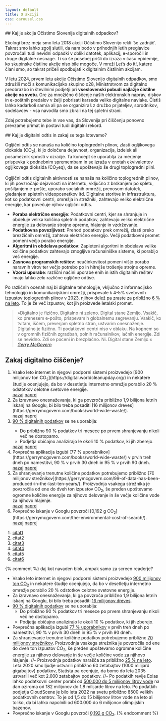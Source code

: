 ```yaml
---
layout: default
title: O akciji
css: carousel.css
---
```


<div class="block" markdown="1">
## Kaj je akcija Očistimo Slovenija digitalnih odpadkov? 

Ekologi brez meja smo leta 2018 akciji Očistimo Slovenijo rekli ‘še zadnjič’. Takrat smo lahko zgolj slutili, da nam bodo v prihodnjih letih preglavice povzročali tudi nevidni odpadki v obliki datotek, aplikacij, e-sporočil in druge digitalne nesnage. Ti so še posebej prišli do izraza v času epidemije, ko skupinske čistilne akcije niso bile mogoče. V mreži Let’s do it!, katere člani smo, so takrat pričeli spodbujati k digitalnim čistilnim akcijam.

V letu 2024, prvem letu akcije Očistimo Slovenijo digitalnih odpadkov, smo združili moči s komunikacijsko skupino o28, Ministrstvom za digitalno preobrazbo in številnimi podjetji pri **vseslovenski pobudi najlažje čistilne akcije na svetu**. Gre za množično čiščenje naših elektronskih naprav, diskov in e-poštnih predalov v želji pobrisati karseda veliko digitalne navlake. Čistiš lahko kadarkoli sam/a ali pa se organiziraš z družbo prijateljev, sorodnikov, sodelavcev - vsa navodila smo zbrali na tej spletni strani. 

Zdaj potrebujemo tebe in vse vas, da Slovenija pri čiščenju ponovno prevzame primat in postavi tudi digitalni rekord.
</div>

<div class="block" markdown="1">
## Kaj je digitalni odtis in zakaj se tega lotevamo?

Ogljični odtis se nanaša na količino toplogrednih plinov, zlasti ogljikovega dioksida (CO<sub>2</sub>), ki jo določena dejavnost, organizacija, izdelek ali posameznik sprosti v ozračje. Ta koncept se uporablja za merjenje prispevka k podnebnim spremembam in se izraža v enotah ekvivalentov ogljikovega dioksida (CO<sub>2</sub>eq), da se upoštevajo še drugi toplogredni plini.

Ogljični odtis digitalnih aktivnosti se nanaša na količino toplogrednih plinov, ki jih povzročajo dejavnosti na internetu, vključno z brskanjem po spletu, pošiljanjem e-pošte, uporabo socialnih omrežij, prenosom datotek, gledanjem spletnih videoposnetkov itd. Digitalne storitve in infrastruktura, kot so podatkovni centri, omrežja in strežniki, zahtevajo veliko električne energije, kar povečuje njihov ogljični odtis.

- <strong>Poraba električne energije</strong>: Podatkovni centri, kjer se shranjuje in obdeluje velika količina spletnih podatkov, zahtevajo veliko električne energije za delovanje strojne opreme, hlajenje in vzdrževanje.
- <strong>Podatkovna povezljivost</strong>: Prehod podatkov prek omrežij, zlasti preko brezžičnih omrežij, zahteva električno energijo. Večji podatkovni promet pomeni večjo porabo energije.
- <strong>Algoritmi in obdelava podatkov</strong>: Zapleteni algoritmi in obdelava velike količine podatkov zahtevajo zmogljive računalniške sisteme, ki porabijo več energije.
- <strong>Zasnova programskih rešitev</strong>: neučinkovitost pomeni višjo porabo naravnih virov ter večjo potrebo po in hitrejše trošenje strojne opreme.
- <strong>Vzorci uporabe</strong>: različni načini uporabe enih in istih digitalnih rešitev imajo lahko zelo različne ogljične odtise.

Po različnih ocenah naj bi digitalne tehnologije, vključno z informacijsko tehnologijo in komunikacijskimi omrežji, prispevale k 4-5% svetovnih izpustov toplogrednih plinov v 2023, njihov delež pa zraste za približno [6 % na leto](https://theshiftproject.org/wp-content/uploads/2023/02/TSP_5G_SYNTHESIS_ENG.pdf). To je že več izpustov, kot jih proizvede letalski promet.

<blockquote cite="https://gerrymcgovern.com/books/world-wide-waste/">
  »Digitalno je fizično. Digitalno ni zeleno. Digital stane Zemljo. Vsakič, ko prenesem e-pošto, prispevam h globalnemu segrevanju. Vsakič, ko tvitam, iščem, preverjam spletno stran, ustvarim onesnaženje. Digitalno je fizično. Ti podatkovni centri niso v oblaku. Na kopnem so v ogromnih fizičnih zgradbah, polnih računalnikov, lačnih energije. Zdi se nevidno. Zdi se poceni in brezplačno. Ni. Digital stane Zemljo.«
  <cite><a href="https://gerrymcgovern.com/books/world-wide-waste/" target="_blank" rel="noopener">Gerry McGovern</a></cite>
</blockquote>
</div>

<section class="carousel" aria-label="Gallery">
  <h2>Zakaj digitalno čiščenje?</h2>
  <ol class="carousel__viewport">
    <li id="carousel__slide1"
        tabindex="0"
        class="carousel__slide">
        <span  markdown="1">
          Vsako leto internet in njegovi podporni sistemi proizvedejo [900 milijonov ton CO<sub>2</sub>](https://digital.worldcleanupday.org/) in nekatere študije ocenjujejo, da bo v desetletju internetno omrežje porabilo 20 % odstotkov celotne svetovne energije.
        </span>
      <div class="carousel__snapper">
        <a href="#carousel__slide4"
           class="carousel__prev">nazaj</a>
        <a href="#carousel__slide2"
           class="carousel__next">naprej</a>
      </div>
    </li>
    <li id="carousel__slide2"
        tabindex="0"
        class="carousel__slide">
        <span  markdown="1">
          Za izravnavo onesnaževanja, ki ga povzroča približno 1,9 bilijona letnih iskanj na Googlu, bi bilo treba posaditi [16 milijonov dreves](https://gerrymcgovern.com/books/world-wide-waste/).
        </span>
      <div class="carousel__snapper"></div>
      <a href="#carousel__slide1"
         class="carousel__prev">nazaj</a>
      <a href="#carousel__slide3"
         class="carousel__next">naprej</a>
    </li>
    <li id="carousel__slide3"
        tabindex="0"
        class="carousel__slide">
        <span>
<a href="https://gerrymcgovern.com/books/world-wide-waste/" target="_blank" rel="noopener">90 % digitalnih podatkov</a> se ne uporablja:<br>
<ul>
  <li>Do približno 90 % podatkov tri mesece po prvem shranjevanju nikoli več ne dostopamo.</li>
  <li>Podjetja običajno analizirajo le okoli 10 % podatkov, ki jih zberejo.</li>
</ul>
        </span>
      <div class="carousel__snapper"></div>
      <a href="#carousel__slide2"
         class="carousel__prev">nazaj</a>
      <a href="#carousel__slide4"
         class="carousel__next">naprej</a>
    </li>
    <li id="carousel__slide4"
        tabindex="0"
        class="carousel__slide">
        <span  markdown="1">
Povprečna aplikacija izgubi [77 % uporabnikov](https://gerrymcgovern.com/books/world-wide-waste/) v prvih treh dneh po namestitvi, 90 % v prvih 30 dneh in 95 % v prvih 90 dneh.
        </span>
      <div class="carousel__snapper"></div>
      <a href="#carousel__slide3"
         class="carousel__prev">nazaj</a>
      <a href="#carousel__slide5"
         class="carousel__next">naprej</a>
    </li>
    <li id="carousel__slide5"
        tabindex="0"
        class="carousel__slide">
        <span  markdown="1">
Za shranjevanje trenutne količine podatkov potrebujemo približno [70 milijonov strežnikov](https://gerrymcgovern.com/99-of-data-has-been-produced-in-the-last-ten-years/). Proizvodnja vsakega strežnika je povzročila od ene do dveh ton izpustov CO<sub>2</sub>, še preden upoštevamo ogromne količine energije za njihovo delovanje in še večje količine vode za njihovo hlajenje.
        </span>
      <div class="carousel__snapper"></div>
      <a href="#carousel__slide4"
         class="carousel__prev">nazaj</a>
      <a href="#carousel__slide6"
         class="carousel__next">naprej</a>
    </li>
    <li id="carousel__slide6"
        tabindex="0"
        class="carousel__slide">
        <span  markdown="1">
Povprečno iskanje v Googlu povzroči [0,192 g CO<sub>2</sub>](https://gerrymcgovern.com/the-environmental-cost-of-search/).
        </span>
      <div class="carousel__snapper"></div>
      <a href="#carousel__slide5"
         class="carousel__prev">nazaj</a>
      <a href="#carousel__slide1"
         class="carousel__next">naprej</a>
    </li>
  </ol>
  <aside class="carousel__navigation">
    <ol class="carousel__navigation-list">
      <li class="carousel__navigation-item">
        <a href="#carousel__slide1"
           class="carousel__navigation-button">citat1</a>
      </li>
      <li class="carousel__navigation-item">
        <a href="#carousel__slide2"
           class="carousel__navigation-button">citat2</a>
      </li>
      <li class="carousel__navigation-item">
        <a href="#carousel__slide3"
           class="carousel__navigation-button">citat3</a>
      </li>
      <li class="carousel__navigation-item">
        <a href="#carousel__slide4"
           class="carousel__navigation-button">citat4</a>
      </li>
      <li class="carousel__navigation-item">
        <a href="#carousel__slide5"
           class="carousel__navigation-button">citat5</a>
      </li>
      <li class="carousel__navigation-item">
        <a href="#carousel__slide6"
           class="carousel__navigation-button">citat6</a>
      </li>
    </ol>
  </aside>
</section>

{% comment %}
daj kot navaden blok, ampak samo za screen readerje?

- Vsako leto internet in njegovi podporni sistemi proizvedejo [900 milijonov ton CO<sub>2</sub>](https://digital.worldcleanupday.org/) in nekatere študije ocenjujejo, da bo v desetletju internetno omrežje porabilo 20 % odstotkov celotne svetovne energije.
- Za izravnavo onesnaževanja, ki ga povzroča približno 1,9 bilijona letnih iskanj na Googlu, bi bilo treba posaditi [16 milijonov dreves](https://gerrymcgovern.com/books/world-wide-waste/).
- [90 % digitalnih podatkov](https://gerrymcgovern.com/books/world-wide-waste/) se ne uporablja:
  - Do približno 90 % podatkov tri mesece po prvem shranjevanju nikoli več ne dostopamo.
  - Podjetja običajno analizirajo le okoli 10 % podatkov, ki jih zberejo.
- Povprečna aplikacija izgubi [77 % uporabnikov](https://gerrymcgovern.com/books/world-wide-waste/) v prvih treh dneh po namestitvi, 90 % v prvih 30 dneh in 95 % v prvih 90 dneh.
- Za shranjevanje trenutne količine podatkov potrebujemo približno [70 milijonov strežnikov](https://gerrymcgovern.com/99-of-data-has-been-produced-in-the-last-ten-years/). Proizvodnja vsakega strežnika je povzročila od ene do dveh ton izpustov CO<sub>2</sub>, še preden upoštevamo ogromne količine energije za njihovo delovanje in še večje količine vode za njihovo hlajenje.
//- Proizvodnja podatkov narašča za približno [25 % na leto](https://gerrymcgovern.com/keeping-all-data-is-no-longer-an-option/). Leta 2020 smo ljudje ustvarili približno 60 zetabajtov (1000 milijard gigabajtov) podatkov, Statista pa ocenjuje, da bomo do leta 2035 ustvarili več kot 2.000 zetabajtov podatkov.
//- Po podatkih revije Eolas lahko podatkovni center porabi od [500.000 do 5 milijonov litrov vode](https://gerrymcgovern.com/why-is-water-such-a-low-priority-for-data-centers/) na dan oziroma od 182 milijonov do 1,8 milijarde litrov na leto. Po podatkih podjetja CloudScene je bilo leta 2022 na svetu približno 8500 velikih podatkovnih centrov. To je od 1,5 do 15 bilijonov litrov vode na leto ali toliko, da bi lahko napolnili od 600.000 do 6 milijonov olimpijskih bazenov.
- Povprečno iskanje v Googlu povzroči [0,192 g CO<sub>2</sub>](https://gerrymcgovern.com/the-environmental-cost-of-search/).
{% endcomment %}
